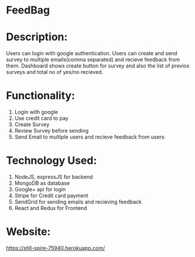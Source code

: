 # FeedBag

# Description:
Users can login with google authentication. Users can create and send survey to multiple emails(comma separated) and recieve feedback from them. Dashboard shows create button for survey and also the list of previos surveys and total no of yes/no recieved. 
              
# Functionality:
1. Login with google
2. Use credit card to pay 
3. Create Survey
4. Review Survey before sending
5. Send Email to multiple users and recieve feedback from users

# Technology Used:
1. NodeJS, expressJS for backend
2. MongoDB as database
3. Google+ api for login
4. Stripe for Credit card payment
5. SendGrid for sending emails and recieving feedback
6. React and Redux for Frontend

# Website:
https://still-spire-75940.herokuapp.com/

